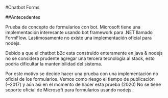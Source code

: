 #Chatbot Forms

##Antecedentes

Prueba de concepto de formularios con bot. Microsoft tiene una implementación interesante usando bot framework para .NET llamado FormFlow. Lastimosamente no existe una implementación oficial para nodejs.

Debido a que el chatbot b2c esta construido enteramente en java & nodejs no se considera prudente agregar una tercera tecnología al stack, esto podría dificultar la mantenibilidad del sistema. 

Por este motivo se decide hacer una prueba con una implementación no oficial de los formularios. Vemos como riesgo el tiempo de publicación (~2017) y aún asi en el momento de hacer esta prueba (2020) No se tiene soporte oficial de Microsoft para formularios usando nodejs.
